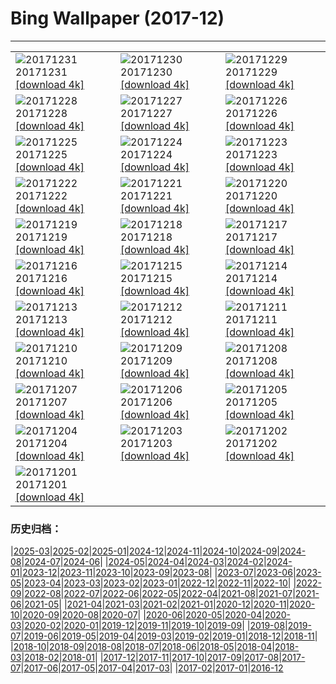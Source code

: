 # Bing Wallpaper (2017-12)
**************

<table><tr><td><img class="wallpaper" src="https://www.bing.com/az/hprichbg/rb/RosehipRobin_ZH-CN10943133314_1920x1080.jpg" alt="20171231"> 20171231 <a class="wallpaper_link" href="https://www.bing.com/az/hprichbg/rb/RosehipRobin_ZH-CN10943133314_UHD.jpg">[download 4k]</a></td><td><img class="wallpaper" src="https://www.bing.com/az/hprichbg/rb/NordketteNYE_ZH-CN12614598789_1920x1080.jpg" alt="20171230"> 20171230 <a class="wallpaper_link" href="https://www.bing.com/az/hprichbg/rb/NordketteNYE_ZH-CN12614598789_UHD.jpg">[download 4k]</a></td><td><img class="wallpaper" src="https://www.bing.com/az/hprichbg/rb/UKThamesBarrier_ZH-CN7996034899_1920x1080.jpg" alt="20171229"> 20171229 <a class="wallpaper_link" href="https://www.bing.com/az/hprichbg/rb/UKThamesBarrier_ZH-CN7996034899_UHD.jpg">[download 4k]</a></td></tr><tr><td><img class="wallpaper" src="https://www.bing.com/az/hprichbg/rb/PineZion_ZH-CN13789067332_1920x1080.jpg" alt="20171228"> 20171228 <a class="wallpaper_link" href="https://www.bing.com/az/hprichbg/rb/PineZion_ZH-CN13789067332_UHD.jpg">[download 4k]</a></td><td><img class="wallpaper" src="https://www.bing.com/az/hprichbg/rb/HawaiiGST_ZH-CN13537794612_1920x1080.jpg" alt="20171227"> 20171227 <a class="wallpaper_link" href="https://www.bing.com/az/hprichbg/rb/HawaiiGST_ZH-CN13537794612_UHD.jpg">[download 4k]</a></td><td><img class="wallpaper" src="https://www.bing.com/az/hprichbg/rb/CPNYSnow_ZH-CN13335620157_1920x1080.jpg" alt="20171226"> 20171226 <a class="wallpaper_link" href="https://www.bing.com/az/hprichbg/rb/CPNYSnow_ZH-CN13335620157_UHD.jpg">[download 4k]</a></td></tr><tr><td><img class="wallpaper" src="https://www.bing.com/az/hprichbg/rb/GlisGlis_ZH-CN12580308968_1920x1080.jpg" alt="20171225"> 20171225 <a class="wallpaper_link" href="https://www.bing.com/az/hprichbg/rb/GlisGlis_ZH-CN12580308968_UHD.jpg">[download 4k]</a></td><td><img class="wallpaper" src="https://www.bing.com/az/hprichbg/rb/LaplandAurora_ZH-CN13018939166_1920x1080.jpg" alt="20171224"> 20171224 <a class="wallpaper_link" href="https://www.bing.com/az/hprichbg/rb/LaplandAurora_ZH-CN13018939166_UHD.jpg">[download 4k]</a></td><td><img class="wallpaper" src="https://www.bing.com/az/hprichbg/rb/NorthPole_ZH-CN14730815128_1920x1080.jpg" alt="20171223"> 20171223 <a class="wallpaper_link" href="https://www.bing.com/az/hprichbg/rb/NorthPole_ZH-CN14730815128_UHD.jpg">[download 4k]</a></td></tr><tr><td><img class="wallpaper" src="https://www.bing.com/az/hprichbg/rb/SFSantaCon_ZH-CN11213292356_1920x1080.jpg" alt="20171222"> 20171222 <a class="wallpaper_link" href="https://www.bing.com/az/hprichbg/rb/SFSantaCon_ZH-CN11213292356_UHD.jpg">[download 4k]</a></td><td><img class="wallpaper" src="https://www.bing.com/az/hprichbg/rb/Wintersolstice1222_ZH-CN10807868228_1920x1080.jpg" alt="20171221"> 20171221 <a class="wallpaper_link" href="https://www.bing.com/az/hprichbg/rb/Wintersolstice1222_ZH-CN10807868228_UHD.jpg">[download 4k]</a></td><td><img class="wallpaper" src="https://www.bing.com/az/hprichbg/rb/SolsticeSquirrel_ZH-CN6551849968_1920x1080.jpg" alt="20171220"> 20171220 <a class="wallpaper_link" href="https://www.bing.com/az/hprichbg/rb/SolsticeSquirrel_ZH-CN6551849968_UHD.jpg">[download 4k]</a></td></tr><tr><td><img class="wallpaper" src="https://www.bing.com/az/hprichbg/rb/PowysCounty_ZH-CN11115693548_1920x1080.jpg" alt="20171219"> 20171219 <a class="wallpaper_link" href="https://www.bing.com/az/hprichbg/rb/PowysCounty_ZH-CN11115693548_UHD.jpg">[download 4k]</a></td><td><img class="wallpaper" src="https://www.bing.com/az/hprichbg/rb/ReindeerLichen_ZH-CN9944307835_1920x1080.jpg" alt="20171218"> 20171218 <a class="wallpaper_link" href="https://www.bing.com/az/hprichbg/rb/ReindeerLichen_ZH-CN9944307835_UHD.jpg">[download 4k]</a></td><td><img class="wallpaper" src="https://www.bing.com/az/hprichbg/rb/Snowflake_ZH-CN7496591838_1920x1080.jpg" alt="20171217"> 20171217 <a class="wallpaper_link" href="https://www.bing.com/az/hprichbg/rb/Snowflake_ZH-CN7496591838_UHD.jpg">[download 4k]</a></td></tr><tr><td><img class="wallpaper" src="https://www.bing.com/az/hprichbg/rb/MGRBerlin_ZH-CN6734108494_1920x1080.jpg" alt="20171216"> 20171216 <a class="wallpaper_link" href="https://www.bing.com/az/hprichbg/rb/MGRBerlin_ZH-CN6734108494_UHD.jpg">[download 4k]</a></td><td><img class="wallpaper" src="https://www.bing.com/az/hprichbg/rb/TamarackCones_ZH-CN11326400685_1920x1080.jpg" alt="20171215"> 20171215 <a class="wallpaper_link" href="https://www.bing.com/az/hprichbg/rb/TamarackCones_ZH-CN11326400685_UHD.jpg">[download 4k]</a></td><td><img class="wallpaper" src="https://www.bing.com/az/hprichbg/rb/SeychellesCCSS_ZH-CN9574865698_1920x1080.jpg" alt="20171214"> 20171214 <a class="wallpaper_link" href="https://www.bing.com/az/hprichbg/rb/SeychellesCCSS_ZH-CN9574865698_UHD.jpg">[download 4k]</a></td></tr><tr><td><img class="wallpaper" src="https://www.bing.com/az/hprichbg/rb/PlutoNorthPole_ZH-CN12213356975_1920x1080.jpg" alt="20171213"> 20171213 <a class="wallpaper_link" href="https://www.bing.com/az/hprichbg/rb/PlutoNorthPole_ZH-CN12213356975_UHD.jpg">[download 4k]</a></td><td><img class="wallpaper" src="https://www.bing.com/az/hprichbg/rb/Freudenberg_ZH-CN10942614197_1920x1080.jpg" alt="20171212"> 20171212 <a class="wallpaper_link" href="https://www.bing.com/az/hprichbg/rb/Freudenberg_ZH-CN10942614197_UHD.jpg">[download 4k]</a></td><td><img class="wallpaper" src="https://www.bing.com/az/hprichbg/rb/Gnomes_ZH-CN14028221582_1920x1080.jpg" alt="20171211"> 20171211 <a class="wallpaper_link" href="https://www.bing.com/az/hprichbg/rb/Gnomes_ZH-CN14028221582_UHD.jpg">[download 4k]</a></td></tr><tr><td><img class="wallpaper" src="https://www.bing.com/az/hprichbg/rb/Jangothang_ZH-CN12592369551_1920x1080.jpg" alt="20171210"> 20171210 <a class="wallpaper_link" href="https://www.bing.com/az/hprichbg/rb/Jangothang_ZH-CN12592369551_UHD.jpg">[download 4k]</a></td><td><img class="wallpaper" src="https://www.bing.com/az/hprichbg/rb/SiberianJay_ZH-CN8167378429_1920x1080.jpg" alt="20171209"> 20171209 <a class="wallpaper_link" href="https://www.bing.com/az/hprichbg/rb/SiberianJay_ZH-CN8167378429_UHD.jpg">[download 4k]</a></td><td><img class="wallpaper" src="https://www.bing.com/az/hprichbg/rb/FlightFest_ZH-CN9045713592_1920x1080.jpg" alt="20171208"> 20171208 <a class="wallpaper_link" href="https://www.bing.com/az/hprichbg/rb/FlightFest_ZH-CN9045713592_UHD.jpg">[download 4k]</a></td></tr><tr><td><img class="wallpaper" src="https://www.bing.com/az/hprichbg/rb/SibeliusMonument_ZH-CN8903164725_1920x1080.jpg" alt="20171207"> 20171207 <a class="wallpaper_link" href="https://www.bing.com/az/hprichbg/rb/SibeliusMonument_ZH-CN8903164725_UHD.jpg">[download 4k]</a></td><td><img class="wallpaper" src="https://www.bing.com/az/hprichbg/rb/Snow_ZH-CN11178898651_1920x1080.jpg" alt="20171206"> 20171206 <a class="wallpaper_link" href="https://www.bing.com/az/hprichbg/rb/Snow_ZH-CN11178898651_UHD.jpg">[download 4k]</a></td><td><img class="wallpaper" src="https://www.bing.com/az/hprichbg/rb/MatusevichGlacier_ZH-CN13151914775_1920x1080.jpg" alt="20171205"> 20171205 <a class="wallpaper_link" href="https://www.bing.com/az/hprichbg/rb/MatusevichGlacier_ZH-CN13151914775_UHD.jpg">[download 4k]</a></td></tr><tr><td><img class="wallpaper" src="https://www.bing.com/az/hprichbg/rb/AberystwythSeafront_ZH-CN9542789062_1920x1080.jpg" alt="20171204"> 20171204 <a class="wallpaper_link" href="https://www.bing.com/az/hprichbg/rb/AberystwythSeafront_ZH-CN9542789062_UHD.jpg">[download 4k]</a></td><td><img class="wallpaper" src="https://www.bing.com/az/hprichbg/rb/Motherboard_ZH-CN12819254349_1920x1080.jpg" alt="20171203"> 20171203 <a class="wallpaper_link" href="https://www.bing.com/az/hprichbg/rb/Motherboard_ZH-CN12819254349_UHD.jpg">[download 4k]</a></td><td><img class="wallpaper" src="https://www.bing.com/az/hprichbg/rb/SchwetzingenAerial_ZH-CN11628382780_1920x1080.jpg" alt="20171202"> 20171202 <a class="wallpaper_link" href="https://www.bing.com/az/hprichbg/rb/SchwetzingenAerial_ZH-CN11628382780_UHD.jpg">[download 4k]</a></td></tr><tr><td><img class="wallpaper" src="https://www.bing.com/az/hprichbg/rb/PotashPonds_ZH-CN13213047688_1920x1080.jpg" alt="20171201"> 20171201 <a class="wallpaper_link" href="https://www.bing.com/az/hprichbg/rb/PotashPonds_ZH-CN13213047688_UHD.jpg">[download 4k]</a></td><td></td><td></td></tr></table>

### 历史归档：

|[2025-03](/../2025-03/2025-03.md)|[2025-02](/../2025-02/2025-02.md)|[2025-01](/../2025-01/2025-01.md)|[2024-12](/../2024-12/2024-12.md)|[2024-11](/../2024-11/2024-11.md)|[2024-10](/../2024-10/2024-10.md)|[2024-09](/../2024-09/2024-09.md)|[2024-08](/../2024-08/2024-08.md)|[2024-07](/../2024-07/2024-07.md)|[2024-06](/../2024-06/2024-06.md)|
|[2024-05](/../2024-05/2024-05.md)|[2024-04](/../2024-04/2024-04.md)|[2024-03](/../2024-03/2024-03.md)|[2024-02](/../2024-02/2024-02.md)|[2024-01](/../2024-01/2024-01.md)|[2023-12](/../2023-12/2023-12.md)|[2023-11](/../2023-11/2023-11.md)|[2023-10](/../2023-10/2023-10.md)|[2023-09](/../2023-09/2023-09.md)|[2023-08](/../2023-08/2023-08.md)|
|[2023-07](/../2023-07/2023-07.md)|[2023-06](/../2023-06/2023-06.md)|[2023-05](/../2023-05/2023-05.md)|[2023-04](/../2023-04/2023-04.md)|[2023-03](/../2023-03/2023-03.md)|[2023-02](/../2023-02/2023-02.md)|[2023-01](/../2023-01/2023-01.md)|[2022-12](/../2022-12/2022-12.md)|[2022-11](/../2022-11/2022-11.md)|[2022-10](/../2022-10/2022-10.md)|
|[2022-09](/../2022-09/2022-09.md)|[2022-08](/../2022-08/2022-08.md)|[2022-07](/../2022-07/2022-07.md)|[2022-06](/../2022-06/2022-06.md)|[2022-05](/../2022-05/2022-05.md)|[2022-04](/../2022-04/2022-04.md)|[2021-08](/../2021-08/2021-08.md)|[2021-07](/../2021-07/2021-07.md)|[2021-06](/../2021-06/2021-06.md)|[2021-05](/../2021-05/2021-05.md)|
|[2021-04](/../2021-04/2021-04.md)|[2021-03](/../2021-03/2021-03.md)|[2021-02](/../2021-02/2021-02.md)|[2021-01](/../2021-01/2021-01.md)|[2020-12](/../2020-12/2020-12.md)|[2020-11](/../2020-11/2020-11.md)|[2020-10](/../2020-10/2020-10.md)|[2020-09](/../2020-09/2020-09.md)|[2020-08](/../2020-08/2020-08.md)|[2020-07](/../2020-07/2020-07.md)|
|[2020-06](/../2020-06/2020-06.md)|[2020-05](/../2020-05/2020-05.md)|[2020-04](/../2020-04/2020-04.md)|[2020-03](/../2020-03/2020-03.md)|[2020-02](/../2020-02/2020-02.md)|[2020-01](/../2020-01/2020-01.md)|[2019-12](/../2019-12/2019-12.md)|[2019-11](/../2019-11/2019-11.md)|[2019-10](/../2019-10/2019-10.md)|[2019-09](/../2019-09/2019-09.md)|
|[2019-08](/../2019-08/2019-08.md)|[2019-07](/../2019-07/2019-07.md)|[2019-06](/../2019-06/2019-06.md)|[2019-05](/../2019-05/2019-05.md)|[2019-04](/../2019-04/2019-04.md)|[2019-03](/../2019-03/2019-03.md)|[2019-02](/../2019-02/2019-02.md)|[2019-01](/../2019-01/2019-01.md)|[2018-12](/../2018-12/2018-12.md)|[2018-11](/../2018-11/2018-11.md)|
|[2018-10](/../2018-10/2018-10.md)|[2018-09](/../2018-09/2018-09.md)|[2018-08](/../2018-08/2018-08.md)|[2018-07](/../2018-07/2018-07.md)|[2018-06](/../2018-06/2018-06.md)|[2018-05](/../2018-05/2018-05.md)|[2018-04](/../2018-04/2018-04.md)|[2018-03](/../2018-03/2018-03.md)|[2018-02](/../2018-02/2018-02.md)|[2018-01](/../2018-01/2018-01.md)|
|[2017-12](/2017-12.md)|[2017-11](/../2017-11/2017-11.md)|[2017-10](/../2017-10/2017-10.md)|[2017-09](/../2017-09/2017-09.md)|[2017-08](/../2017-08/2017-08.md)|[2017-07](/../2017-07/2017-07.md)|[2017-06](/../2017-06/2017-06.md)|[2017-05](/../2017-05/2017-05.md)|[2017-04](/../2017-04/2017-04.md)|[2017-03](/../2017-03/2017-03.md)|
|[2017-02](/../2017-02/2017-02.md)|[2017-01](/../2017-01/2017-01.md)|[2016-12](/../2016-12/2016-12.md)